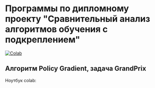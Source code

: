 # Программы по дипломному проекту "Сравнительный анализ алгоритмов обучения с подкреплением"

[![Colab](https://colab.research.google.com/assets/colab-badge.svg)](https://colab.research.google.com/github/boangri/uai-thesis-notebooks/blob/master/notebooks/Index.ipynb)

## Алгоритм Policy Gradient, задача GrandPrix

Ноутбук colab:

